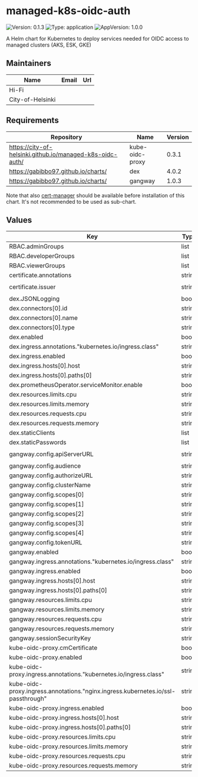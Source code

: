 # managed-k8s-oidc-auth

![Version: 0.1.3](https://img.shields.io/badge/Version-0.1.3-informational?style=flat-square) ![Type: application](https://img.shields.io/badge/Type-application-informational?style=flat-square) ![AppVersion: 1.0.0](https://img.shields.io/badge/AppVersion-1.0.0-informational?style=flat-square)

A Helm chart for Kubernetes to deploy services needed for OIDC access to managed clusters (AKS, ESK, GKE)

## Maintainers

| Name | Email | Url |
| ---- | ------ | --- |
| Hi-Fi |  |  |
| City-of-Helsinki |  |  |

## Requirements

| Repository | Name | Version |
|------------|------|---------|
| https://city-of-helsinki.github.io/managed-k8s-oidc-auth/ | kube-oidc-proxy | 0.3.1 |
| https://gabibbo97.github.io/charts/ | dex | 4.0.2 |
| https://gabibbo97.github.io/charts/ | gangway | 1.0.3 |

Note that also [cert-manager](https://cert-manager.io/docs/installation/kubernetes/#installing-with-helm) should
be available before installation of this chart. It's not recommended to be used as sub-chart.

## Values

| Key | Type | Default | Description |
|-----|------|---------|-------------|
| RBAC.adminGroups | list | `[]` |  |
| RBAC.developerGroups | list | `[]` |  |
| RBAC.viewerGroups | list | `[]` |  |
| certificate.annotations | string | `nil` |  |
| certificate.issuer | string | `"certificate-letsencrypt-staging"` |  |
| dex.JSONLogging | bool | `true` |  |
| dex.connectors[0].id | string | `"mock"` |  |
| dex.connectors[0].name | string | `"Example connector"` |  |
| dex.connectors[0].type | string | `"mockCallback"` |  |
| dex.enabled | bool | `true` |  |
| dex.ingress.annotations."kubernetes.io/ingress.class" | string | `"nginx"` |  |
| dex.ingress.enabled | bool | `true` |  |
| dex.ingress.hosts[0].host | string | `"dex.example.com"` |  |
| dex.ingress.hosts[0].paths[0] | string | `"/"` |  |
| dex.prometheusOperator.serviceMonitor.enable | bool | `false` |  |
| dex.resources.limits.cpu | string | `"50m"` |  |
| dex.resources.limits.memory | string | `"64Mi"` |  |
| dex.resources.requests.cpu | string | `"50m"` |  |
| dex.resources.requests.memory | string | `"64Mi"` |  |
| dex.staticClients | list | `[]` |  |
| dex.staticPasswords | list | `[]` |  |
| gangway.config.apiServerURL | string | `"https://kube-oidc-proxy.example.com"` |  |
| gangway.config.audience | string | `""` |  |
| gangway.config.authorizeURL | string | `"https://dex.example.com"` |  |
| gangway.config.clusterName | string | `"k8s"` |  |
| gangway.config.scopes[0] | string | `"openid"` |  |
| gangway.config.scopes[1] | string | `"email"` |  |
| gangway.config.scopes[2] | string | `"profile"` |  |
| gangway.config.scopes[3] | string | `"offline_access"` |  |
| gangway.config.scopes[4] | string | `"groups"` |  |
| gangway.config.tokenURL | string | `"https://dex.example.com/token"` |  |
| gangway.enabled | bool | `true` |  |
| gangway.ingress.annotations."kubernetes.io/ingress.class" | string | `"nginx"` |  |
| gangway.ingress.enabled | bool | `true` |  |
| gangway.ingress.hosts[0].host | string | `"into.example.com"` |  |
| gangway.ingress.hosts[0].paths[0] | string | `"/"` |  |
| gangway.resources.limits.cpu | string | `"100m"` |  |
| gangway.resources.limits.memory | string | `"64Mi"` |  |
| gangway.resources.requests.cpu | string | `"50m"` |  |
| gangway.resources.requests.memory | string | `"64Mi"` |  |
| gangway.sessionSecurityKey | string | `"betterSecurityKey"` |  |
| kube-oidc-proxy.cmCertificate | bool | `true` |  |
| kube-oidc-proxy.enabled | bool | `true` |  |
| kube-oidc-proxy.ingress.annotations."kubernetes.io/ingress.class" | string | `"nginx"` |  |
| kube-oidc-proxy.ingress.annotations."nginx.ingress.kubernetes.io/ssl-passthrough" | string | `"true"` |  |
| kube-oidc-proxy.ingress.enabled | bool | `true` |  |
| kube-oidc-proxy.ingress.hosts[0].host | string | `"kube-oidc-proxy.example.com"` |  |
| kube-oidc-proxy.ingress.hosts[0].paths[0] | string | `"/"` |  |
| kube-oidc-proxy.resources.limits.cpu | string | `"100m"` |  |
| kube-oidc-proxy.resources.limits.memory | string | `"64Mi"` |  |
| kube-oidc-proxy.resources.requests.cpu | string | `"50m"` |  |
| kube-oidc-proxy.resources.requests.memory | string | `"64Mi"` |  |
